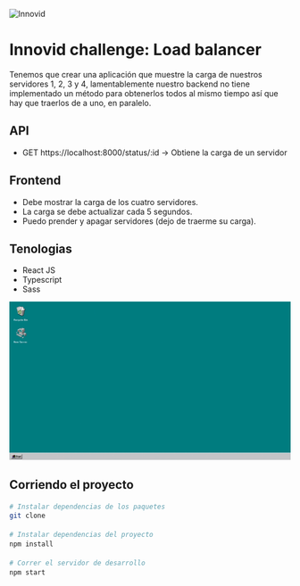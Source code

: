 ![Innovid](./assets/logo.jpg "Innovid")

# Innovid challenge: Load balancer
Tenemos que crear una aplicación que muestre la carga de nuestros servidores 1, 2, 3 y 4, lamentablemente nuestro backend no tiene implementado un método para obtenerlos todos al mismo tiempo así que hay que traerlos de a uno, en paralelo.

## API
* GET https://localhost:8000/status/:id -> Obtiene la carga de un servidor

## Frontend
* Debe mostrar la carga de los cuatro servidores.
* La carga se debe actualizar cada 5 segundos.
* Puedo prender y apagar servidores (dejo de traerme su carga).

## Tenologias
* React JS
* Typescript
* Sass

![Ejemplo](./assets/example.gif "Ejemplo")

## Corriendo el proyecto
```bash
# Instalar dependencias de los paquetes
git clone 

# Instalar dependencias del proyecto
npm install

# Correr el servidor de desarrollo
npm start
```
